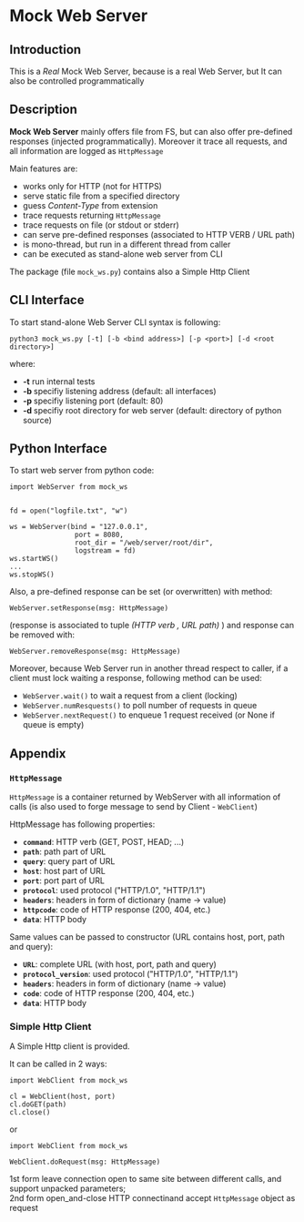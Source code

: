 # Mock Web Server


## Introduction

This is a _Real_ Mock Web Server, because is a real Web Server, but It can also be controlled programmatically


## Description

__**Mock Web Server**__ mainly offers file from FS, but can also offer pre-defined responses (injected programmatically).
Moreover it trace all requests, and all information are logged as `HttpMessage`

Main features are:
* works only for HTTP (not for HTTPS)
* serve static file from a specified directory
* guess _Content-Type_ from extension
* trace requests returning `HttpMessage`
* trace requests on file (or stdout or stderr)
* can serve pre-defined responses (associated to HTTP VERB / URL path)
* is mono-thread, but run in a different thread from caller
* can be executed as stand-alone web server from CLI 

The package (file `mock_ws.py`) contains also a Simple Http Client


## CLI Interface

To start stand-alone Web Server CLI syntax is following:
```
python3 mock_ws.py [-t] [-b <bind address>] [-p <port>] [-d <root directory>]
```
where:
* **-t** run internal tests
* **-b <bind address>** specifiy listening address (default: all interfaces)
* **-p <port>** specifiy listening port (default: 80)
* **-d <root directory>** specifiy root directory for web server (default: directory of python source)


## Python Interface

To start web server from python code:

```
import WebServer from mock_ws


fd = open("logfile.txt", "w")

ws = WebServer(bind = "127.0.0.1",
				port = 8080,
				root_dir = "/web/server/root/dir",
				logstream = fd)
ws.startWS()
...
ws.stopWS()
```

Also, a pre-defined response can be set (or overwritten) with method:
```
WebServer.setResponse(msg: HttpMessage)
```
(response is associated to tuple _(HTTP verb , URL path)_ )
and response can be removed with:
```
WebServer.removeResponse(msg: HttpMessage)
```

Moreover, because Web Server run in another thread respect to caller, if a client must lock waiting a response, following method can be used:
* `WebServer.wait()` to wait a request from a client (locking)
* `WebServer.numResquests()` to poll number of requests in queue
* `WebServer.nextRequest()` to enqueue 1 request received (or None if queue is empty)


## Appendix

### `HttpMessage`

`HttpMessage` is a container returned by WebServer with all information of calls
(is also used to forge message to send by Client - `WebClient`)

HttpMessage has following properties:
* **`command`**: HTTP verb (GET, POST, HEAD; ...)
* **`path`**: path part of URL
* **`query`**: query part of URL
* **`host`**: host part of URL
* **`port`**: port part of URL
* **`protocol`**: used protocol ("HTTP/1.0", "HTTP/1.1")
* **`headers`**: headers in form of dictionary (name -> value)
* **`httpcode`**: code of HTTP response (200, 404, etc.)
* **`data`**: HTTP body

Same values can be passed to constructor (URL contains host, port, path and query):
* **`URL`**: complete URL (with host, port, path and query)
* **`protocol_version`**: used protocol ("HTTP/1.0", "HTTP/1.1")
* **`headers`**: headers in form of dictionary (name -> value)
* **`code`**: code of HTTP response (200, 404, etc.)
* **`data`**: HTTP body


### Simple Http Client

A Simple Http client is provided.

It can be called in 2 ways:
```
import WebClient from mock_ws

cl = WebClient(host, port)
cl.doGET(path)
cl.close()
```

or

```
import WebClient from mock_ws

WebClient.doRequest(msg: HttpMessage)
```

1st form leave connection open to same site between different calls, and support unpacked parameters;  
2nd form open_and-close HTTP connectinand accept `HttpMessage` object as request
